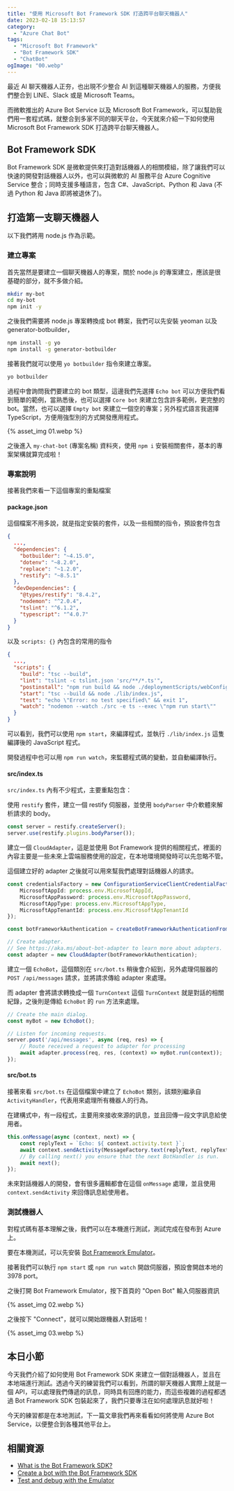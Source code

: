 ```yaml
---
title: "使用 Microsoft Bot Framework SDK 打造跨平台聊天機器人"
date: 2023-02-18 15:13:57
category:
  - "Azure Chat Bot"
tags:
  - "Microsoft Bot Framework"
  - "Bot Framework SDK"
  - "ChatBot"
ogImage: "00.webp"
---
```


最近 AI 聊天機器人正夯，也出現不少整合 AI 到這種聊天機器人的服務，方便我們整合到 LINE、Slack 或是 Microsoft Teams。

而微軟推出的 Azure Bot Service 以及 Microsoft Bot Framework，可以幫助我們用一套程式碼，就整合到多家不同的聊天平台，今天就來介紹一下如何使用 Microsoft Bot Framework SDK 打造跨平台聊天機器人。

<!-- more -->

## Bot Framework SDK

Bot Framework SDK 是微軟提供來打造對話機器人的相關模組，除了讓我們可以快速的開發對話機器人以外，也可以與微軟的 AI 服務平台 Azure Cognitive Service 整合；同時支援多種語言，包含 C#、JavaScript、Python 和 Java (不過 Python 和 Java 即將被退休了)。

## 打造第一支聊天機器人

以下我們將用 node.js 作為示範。

### 建立專案

首先當然是要建立一個聊天機器人的專案，關於 node.js 的專案建立，應該是很基礎的部分，就不多做介紹。

```sh
mkdir my-bot
cd my-bot
npm init -y
```

之後我們需要將 node.js 專案轉換成 bot 轉案，我們可以先安裝 yeoman 以及 generator-botbuilder，

```sh
npm install -g yo
npm install -g generator-botbuilder
```

接著我們就可以使用 `yo botbuilder` 指令來建立專案。

```sh
yo botbuilder
```

過程中會詢問我們要建立的 bot 類型，這邊我們先選擇 `Echo bot` 可以方便我們看到簡單的範例，當熟悉後，也可以選擇 `Core bot` 來建立包含許多範例，更完整的 bot。當然，也可以選擇 `Empty bot` 來建立一個空的專案；另外程式語言我選擇 TypeScript，方便用強型別的方式開發應用程式。

{% asset_img 01.webp %}

之後進入 `my-chat-bot` (專案名稱) 資料夾，使用 `npm i` 安裝相關套件，基本的專案架構就算完成啦！

### 專案說明

接著我們來看一下這個專案的重點檔案

#### package.json

這個檔案不用多說，就是指定安裝的套件，以及一些相關的指令，預設套件包含

```json
{
  ...,
  "dependencies": {
    "botbuilder": "~4.15.0",
    "dotenv": "~8.2.0",
    "replace": "~1.2.0",
    "restify": "~8.5.1"
  },
  "devDependencies": {
    "@types/restify": "8.4.2",
    "nodemon": "^2.0.4",
    "tslint": "^6.1.2",
    "typescript": "^4.0.7"
  }
}
```

以及 `scripts: {}` 內包含的常用的指令

```json
{
  ...,
  "scripts": {
    "build": "tsc --build",
    "lint": "tslint -c tslint.json 'src/**/*.ts'",
    "postinstall": "npm run build && node ./deploymentScripts/webConfigPrep.js",
    "start": "tsc --build && node ./lib/index.js",
    "test": "echo \"Error: no test specified\" && exit 1",
    "watch": "nodemon --watch ./src -e ts --exec \"npm run start\""
  }
}
```

可以看到，我們可以使用 `npm start`，來編譯程式，並執行 `./lib/index.js` 這隻編譯後的 JavaScript 程式。

開發過程中也可以用 `npm run watch`，來監聽程式碼的變動，並自動編譯執行。

#### src/index.ts

`src/index.ts` 內有不少程式，主要重點包含：

使用 `restify` 套件，建立一個 restify 伺服器，並使用 `bodyParser` 中介軟體來解析請求的 body。

```typescript
const server = restify.createServer();
server.use(restify.plugins.bodyParser());
```

建立一個 `CloudAdapter`，這是並使用 Bot Framework 提供的相關程式，裡面的內容主要是一些未來上雲端服務使用的設定，在本地環境開發時可以先忽略不管。

這個建立好的 adapter 之後就可以用來幫我們處理對話機器人的請求。

```typescript
const credentialsFactory = new ConfigurationServiceClientCredentialFactory({
    MicrosoftAppId: process.env.MicrosoftAppId,
    MicrosoftAppPassword: process.env.MicrosoftAppPassword,
    MicrosoftAppType: process.env.MicrosoftAppType,
    MicrosoftAppTenantId: process.env.MicrosoftAppTenantId
});

const botFrameworkAuthentication = createBotFrameworkAuthenticationFromConfiguration(null, credentialsFactory);

// Create adapter.
// See https://aka.ms/about-bot-adapter to learn more about adapters.
const adapter = new CloudAdapter(botFrameworkAuthentication);
```

建立一個 `EchoBot`，這個類別在 `src/bot.ts` 稍後會介紹到，另外處理伺服器的 `POST /api/messages` 請求，並將請求傳給 adapter 來處理。

而 adapter 會將請求轉換成一個 `TurnContext` 這個 `TurnContext` 就是對話的相關紀錄，之後則是傳給 `EchoBot` 的 `run` 方法來處理。

```typescript
// Create the main dialog.
const myBot = new EchoBot();

// Listen for incoming requests.
server.post('/api/messages', async (req, res) => {
    // Route received a request to adapter for processing
    await adapter.process(req, res, (context) => myBot.run(context));
});
```

#### src/bot.ts

接著來看 `src/bot.ts` 在這個檔案中建立了 `EchoBot` 類別，該類別繼承自 `ActivityHandler`，代表用來處理所有機器人的行為。

在建構式中，有一段程式，主要用來接收來源的訊息，並且回傳一段文字訊息給使用者。

```typescript
this.onMessage(async (context, next) => {
    const replyText = `Echo: ${ context.activity.text }`;
    await context.sendActivity(MessageFactory.text(replyText, replyText));
    // By calling next() you ensure that the next BotHandler is run.
    await next();
});
```

未來對話機器人的開發，會有很多邏輯都會在這個 `onMessage` 處理，並且使用 `context.sendActivity` 來回傳訊息給使用者。

### 測試機器人

對程式碼有基本理解之後，我們可以在本機進行測試，測試完成在發布到 Azure 上。

要在本機測試，可以先安裝 [Bot Framework Emulator](https://github.com/microsoft/BotFramework-Emulator)。

接著我們可以執行 `npm start` 或 `npm run watch` 開啟伺服器，預設會開啟本地的 3978 port。

之後打開 Bot Framework Emulator，按下首頁的 "Open Bot" 輸入伺服器資訊

{% asset_img 02.webp %}

之後按下 "Connect"，就可以開始跟機器人對話啦！

{% asset_img 03.webp %}

## 本日小節

今天我們介紹了如何使用 Bot Framework SDK 來建立一個對話機器人，並且在本地端進行測試。透過今天的練習我們可以看到，所謂的聊天機器人實際上就是一個 API，可以處理我們傳遞的訊息，同時具有回應的能力，而這些複雜的過程都透過 Bot Framework SDK 包裝起來了，我們只要專注在如何處理訊息就好啦！

今天的練習都是在本地測試，下一篇文章我們再來看看如何將使用 Azure Bot Service，以便整合到各種其他平台上。

## 相關資源

- [What is the Bot Framework SDK?](https://learn.microsoft.com/en-us/azure/bot-service/bot-service-overview?view=azure-bot-service-4.0&WT.mc_id=DOP-MVP-5003734)
- [Create a bot with the Bot Framework SDK](https://learn.microsoft.com/en-us/azure/bot-service/bot-service-quickstart-create-bot?view=azure-bot-service-4.0&WT.mc_id=DOP-MVP-5003734&tabs=javascript%2Cvs)
- [Test and debug with the Emulator](https://learn.microsoft.com/en-us/azure/bot-service/bot-service-debug-emulator?view=azure-bot-service-4.0&WT.mc_id=DOP-MVP-5003734&tabs=csharp)
